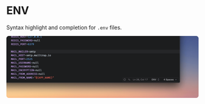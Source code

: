 # ENV

Syntax highlight and completion for `.env` files.

![screenshot](https://github.com/henrikdahl/nova-env/raw/master/screenshot.png)